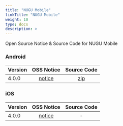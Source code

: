 ```yaml
---
title: "NUGU Mobile"
linkTitle: "NUGU Mobile"
weight: 10
type: docs
description: >
---
```


Open Source Notice & Source Code for NUGU Mobile

### Android

| Version | OSS Notice | Source Code |
|---|:---:|:---:|
| 4.0.0 | [notice](https://opensource.sktelecom.com/compliance_artifacts/nugu_mobile/android/4.0.0/NUGUmobile_android_4.0.0_OSS_Notice.html)  | [zip](https://opensource.sktelecom.com/compliance_artifacts/nugu_mobile/android/4.0.0/nugu_mobile_android_opensource.zip) |

### iOS

| Version | OSS Notice | Source Code |
|---|:---:|:---:|
| 4.0.0 | [notice](https://opensource.sktelecom.com/compliance_artifacts/nugu_mobile/ios/4.0.0/NUGUmobile_iOS_4.0.0_OSS_Notice.html)  | - |